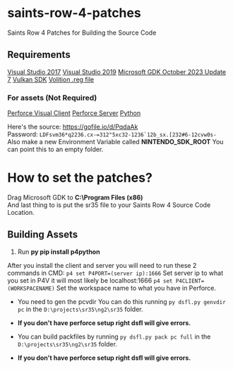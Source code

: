 # saints-row-4-patches
Saints Row 4 Patches for Building the Source Code

## Requirements
[Visual Studio 2017](/vs_Community2017.exe)
[Visual Studio 2019](/vs_Community2019.exe)
[Microsoft GDK October 2023 Update 7](https://github.com/microsoft/GDK/archive/refs/tags/October_2023_Update_7.zip)
[Vulkan SDK](https://sdk.lunarg.com/sdk/download/1.3.296.0/windows/VulkanSDK-1.3.296.0-Installer.exe)
[Volition .reg file](/volition.reg)

### For assets (Not Required)
[Perforce Visual Client](https://www.perforce.com/downloads/helix-visual-client-p4v)
[Perforce Server](https://www.perforce.com/products/helix-core/free-version-control) 
[Python](https://www.python.org/downloads/)

Here's the source: https://gofile.io/d/PqdaAk<br>
Password: ``LDFsvm36*q2236.cx-=312"5xc32-1236`12b_sx.[232#6-12cvw0s-``<br>
Also make a new Environment Variable called **NINTENDO_SDK_ROOT** You can point this to an empty folder.

# How to set the patches?
Drag Microsoft GDK to **C:\Program Files (x86)**<br>
And last thing to is put the sr35 file to your Saints Row 4 Source Code Location.

## Building Assets
1. Run **py pip install p4python**

After you install the client and server you will need to run these 2 commands in CMD:
`p4 set P4PORT=(server ip):1666` Set server ip to what you set in P4V it will most likely be localhost:1666
`p4 set P4CLIENT=(WORKSPACENAME)` Set the workspace name to what you have in Perforce.

- You need to gen the pcvdir You can do this running `py dsfl.py genvdir pc` in the `D:\projects\sr35\ng2\sr35` folder.
- **If you don't have perforce setup right dsfl will give errors.**

- You can build packfiles by running `py dsfl.py pack pc full` in the `D:\projects\sr35\ng2\sr35` folder.
- **If you don't have perforce setup right dsfl will give errors.**
